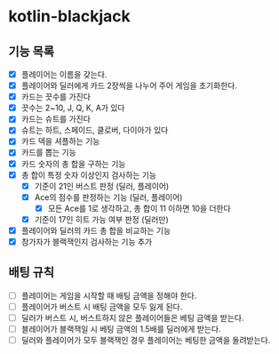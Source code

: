 # kotlin-blackjack

## 기능 목록
- [x] 플레이어는 이름을 갖는다.
- [x] 플레이어와 딜러에게 카드 2장씩을 나누어 주어 게임을 초기화한다.
- [x] 카드는 끗수를 가진다
- [x] 끗수는 2~10, J, Q, K, A가 있다
- [x] 카드는 슈트를 가진다
- [x] 슈트는 하트, 스페이드, 클로버, 다이아가 있다
- [x] 카드 덱을 셔플하는 기능
- [x] 카드를 뽑는 기능
- [x] 카드 숫자의 총 합을 구하는 기능
- [x] 총 합이 특정 숫자 이상인지 검사하는 기능
    - [x] 기준이 21인 버스트 판정 (딜러, 플레이어)
    - [x] Ace의 점수를 판정하는 기능 (딜러, 플레이어)
        - [x] 모든 Ace를 1로 생각하고, 총 합이 11 이하면 10을 더한다
    - [x] 기준이 17인 히트 가능 여부 판정 (딜러만)
- [x] 플레이어와 딜러의 카드 총 합을 비교하는 기능
- [x] 참가자가 블랙잭인지 검사하는 기능 추가

## 배팅 규칙
- [ ] 플레이어는 게임을 시작할 때 배팅 금액을 정해야 한다.
- [ ] 플레이어가 버스트 시 배팅 금액을 모두 잃게 된다.
- [ ] 딜러가 버스트 시, 버스트하지 않은 플레이어들은 베팅 금액을 받는다.
- [ ] 블레이어가 블랙잭일 시 베팅 금액의 1.5배를 딜러에게 받는다.
- [ ] 딜러와 플레이어가 모두 블랙잭인 경우 플레이어는 베팅한 금액을 돌려받는다.
